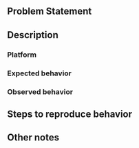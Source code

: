 ## Problem Statement

## Description

### Platform

### Expected behavior

### Observed behavior

## Steps to reproduce behavior

## Other notes
